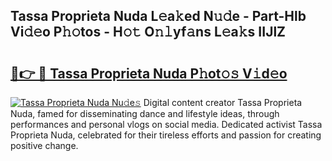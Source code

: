 ## Tassa Proprieta Nuda L𝚎a𝚔ed N𝚞𝚍e - Part-Hlb Vi𝚍𝚎o P𝚑𝚘tos - H𝚘𝚝 O𝚗𝚕yf𝚊ns L𝚎a𝚔s IIJlZ

# <h2><a href="http://kf407zb.oniu.top/?m=Tassa+Proprieta+Nuda">🔗👉 🔴 Tassa Proprieta Nuda P𝚑ot𝚘𝚜 V𝚒d𝚎o</a></h2>

[![Tassa Proprieta Nuda Nu𝚍e𝚜](https://i.imgur.com/0qMVB7G.gif)](http://kf407zb.oniu.top/?m=Tassa+Proprieta+Nuda)
Digital content creator Tassa Proprieta Nuda, famed for disseminating dance and lifestyle ideas, through performances and personal vlogs on social media. Dedicated activist Tassa Proprieta Nuda, celebrated for their tireless efforts and passion for creating positive change.  
